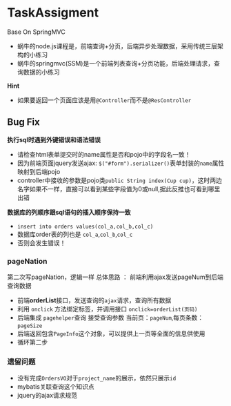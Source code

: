 # TaskAssigment
Base On SpringMVC

- 蜗牛的node.js课程是，前端查询+分页，后端异步处理数据，采用传统三层架构的小练习
- 蜗牛的springmvc(SSM)是一个前端列表查询+分页功能，后端处理请求，查询数据的小练习


**Hint**
- 如果要返回一个页面应该是用`@Controller`而不是`@ResController`

## Bug Fix
**执行sql时遇到外键错误和语法错误**  
- 请检查html表单提交时的name属性是否和pojo中的字段名一致！
- 因为前端页面jquery发送ajax: `$("#form").serializer()`表单封装的`name`属性映射到后端pojo
- controller中接收的参数是pojo类`public String index(Cup cup)`，这时两边名字如果不一样，直接可以看到某些字段值为0或null,据此反推也可看到哪里出错


**数据库的列顺序跟sql语句的插入顺序保持一致**

- `insert into orders values(col_a,col_b,col_c)`
- 数据库order表的列也是 `col_a`,`col_b`,`col_c`
- 否则会发生错误！


### pageNation
第二次写pageNation，逻辑一样
总体思路 ： 前端利用ajax发送pageNum到后端查询数据
- 前端**orderList**接口，发送查询的`ajax`请求，查询所有数据
- 利用 `onclick` 方法绑定标签，并调用接口 `onclick=orderList(页码)`
- 后端集成 `pagehelper`查询 接受查询参数 当前页：`pageNum`,每页条数：`pageSize`
- 后端返回包含`PageInfo`这个对象，可以提供上一页等全面的信息供使用
- 循环第二步



### 遗留问题
- 没有完成`OrdersVO`对于`project_name`的展示，依然只展示`id`
- mybatis关联查询这个知识点
- jquery的ajax请求规范
